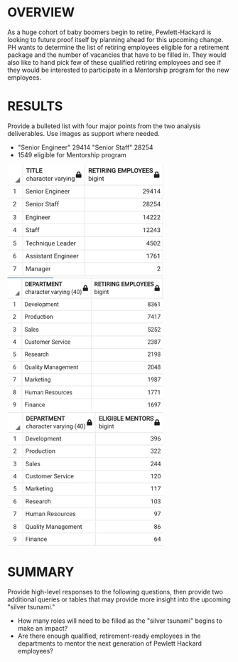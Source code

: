 # OVERVIEW
  As a huge cohort of baby boomers begin to retire, Pewlett-Hackard is looking to future proof itself by planning ahead for this upcoming change. PH wants to determine the list of retiring employees eligible for a retirement package and the number of vacancies that have to be filled in. They would also like to hand pick few of these qualified retiring employees and see if they would be interested to participate in a Mentorship program for the new employees. 

# RESULTS 
Provide a bulleted list with four major points from the two analysis deliverables. Use images as support where needed.
* "Senior Engineer"	29414
"Senior Staff"	28254
* 1549 eligible for Mentorship program

<img src="https://github.com/yazhcodes/Pewlett-Hackard-Analysis/blob/main/Challenge/Images/Retiring%20Employees%20by%20Title.png" width=350 height=250></img>
<img src="https://github.com/yazhcodes/Pewlett-Hackard-Analysis/blob/main/Challenge/Images/Retiring%20Employees%20by%20Department.png" width=350 height=300></img>
<img src="https://github.com/yazhcodes/Pewlett-Hackard-Analysis/blob/main/Challenge/Images/Eligible%20Mentors%20by%20Department.png" width=350 height=300></img>

# SUMMARY 
Provide high-level responses to the following questions, then provide two additional queries or tables that may provide more insight into the upcoming "silver tsunami."
* How many roles will need to be filled as the "silver tsunami" begins to make an impact?
* Are there enough qualified, retirement-ready employees in the departments to mentor the next generation of Pewlett Hackard employees?
